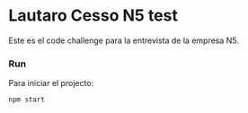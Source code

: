 # Lautaro Cesso N5 test

Este es el code challenge para la entrevista de la empresa N5.

### Run
Para iniciar el projecto:
```
npm start
```

